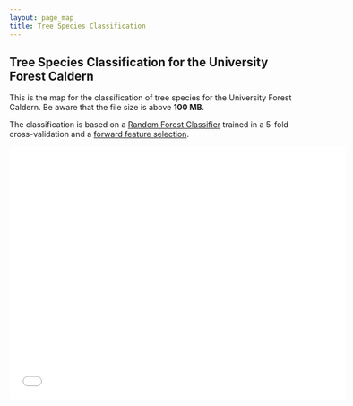 ```yaml
---
layout: page_map
title: Tree Species Classification
---
```



Tree Species Classification for the University Forest Caldern
-------------------------------------------------------------

This is the map for the classification of tree species for the University Forest Caldern. Be aware that the file size is above **100 MB**.

The classification is based on a [Random Forest
Classifier](https://github.com/goergen95/mof_caldern/blob/master/src/010_rf_classification.R)
trained in a 5-fold cross-validation and a [forward feature
selection](rf.html).


<div class="map-container">
    <iframe class="map-iframe" src="../assets/maps/mapobjects/classification.html" width="600" height="450" frameborder="0"
    ></iframe>
</div>


